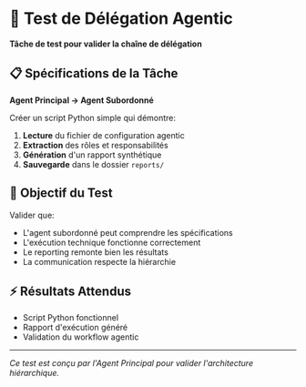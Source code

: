 # 🧪 Test de Délégation Agentic

**Tâche de test pour valider la chaîne de délégation**

## 📋 Spécifications de la Tâche

**Agent Principal → Agent Subordonné**

Créer un script Python simple qui démontre:

1. **Lecture** du fichier de configuration agentic
2. **Extraction** des rôles et responsabilités
3. **Génération** d'un rapport synthétique
4. **Sauvegarde** dans le dossier `reports/`

## 🎯 Objectif du Test

Valider que:
- L'agent subordonné peut comprendre les spécifications
- L'exécution technique fonctionne correctement
- Le reporting remonte bien les résultats
- La communication respecte la hiérarchie

## ⚡ Résultats Attendus

- Script Python fonctionnel
- Rapport d'exécution généré
- Validation du workflow agentic

---

*Ce test est conçu par l'Agent Principal pour valider l'architecture hiérarchique.*